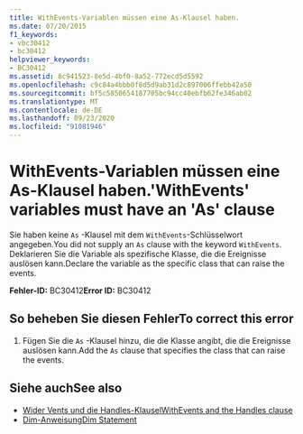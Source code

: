 ```yaml
---
title: WithEvents-Variablen müssen eine As-Klausel haben.
ms.date: 07/20/2015
f1_keywords:
- vbc30412
- bc30412
helpviewer_keywords:
- BC30412
ms.assetid: 8c941523-8e5d-4bf0-8a52-772ecd5d5592
ms.openlocfilehash: c9c84a4bbb0f8d5d9ab31d2c897006ffebb42a50
ms.sourcegitcommit: bf5c5850654187705bc94cc40ebfb62fe346ab02
ms.translationtype: MT
ms.contentlocale: de-DE
ms.lasthandoff: 09/23/2020
ms.locfileid: "91081946"
---
```

# <a name="withevents-variables-must-have-an-as-clause"></a><span data-ttu-id="a5a8b-102">WithEvents-Variablen müssen eine As-Klausel haben.</span><span class="sxs-lookup"><span data-stu-id="a5a8b-102">'WithEvents' variables must have an 'As' clause</span></span>

<span data-ttu-id="a5a8b-103">Sie haben keine `As` -Klausel mit dem `WithEvents`-Schlüsselwort angegeben.</span><span class="sxs-lookup"><span data-stu-id="a5a8b-103">You did not supply an `As` clause with the keyword `WithEvents`.</span></span> <span data-ttu-id="a5a8b-104">Deklarieren Sie die Variable als spezifische Klasse, die die Ereignisse auslösen kann.</span><span class="sxs-lookup"><span data-stu-id="a5a8b-104">Declare the variable as the specific class that can raise the events.</span></span>  
  
 <span data-ttu-id="a5a8b-105">**Fehler-ID:** BC30412</span><span class="sxs-lookup"><span data-stu-id="a5a8b-105">**Error ID:** BC30412</span></span>  
  
## <a name="to-correct-this-error"></a><span data-ttu-id="a5a8b-106">So beheben Sie diesen Fehler</span><span class="sxs-lookup"><span data-stu-id="a5a8b-106">To correct this error</span></span>  
  
1. <span data-ttu-id="a5a8b-107">Fügen Sie die `As` -Klausel hinzu, die die Klasse angibt, die die Ereignisse auslösen kann.</span><span class="sxs-lookup"><span data-stu-id="a5a8b-107">Add the `As` clause that specifies the class that can raise the events.</span></span>  
  
## <a name="see-also"></a><span data-ttu-id="a5a8b-108">Siehe auch</span><span class="sxs-lookup"><span data-stu-id="a5a8b-108">See also</span></span>

- [<span data-ttu-id="a5a8b-109">Wider Vents und die Handles-Klausel</span><span class="sxs-lookup"><span data-stu-id="a5a8b-109">WithEvents and the Handles clause</span></span>](../programming-guide/language-features/events/index.md#withevents-and-the-handles-clause)
- [<span data-ttu-id="a5a8b-110">Dim-Anweisung</span><span class="sxs-lookup"><span data-stu-id="a5a8b-110">Dim Statement</span></span>](../language-reference/statements/dim-statement.md)
